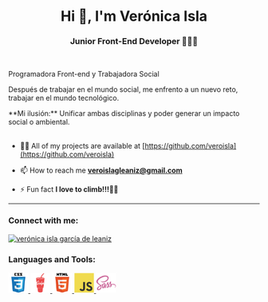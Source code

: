 <h1 align="center">Hi 👋, I'm Verónica Isla</h1>
<h3 align="center">Junior Front-End Developer 👩🏽‍💻 </h3>
<br>

<p> Programadora Front-end y Trabajadora Social</p>
<p> Después de trabajar en el mundo social, me enfrento a un nuevo reto, trabajar en el mundo tecnológico.</p>
**Mi ilusión:** Unificar ambas disciplinas y poder generar un impacto social o ambiental.
<br>
<br>

- 👨‍💻 All of my projects are available at
  [https://github.com/veroisla](https://github.com/veroisla) <br>

- 📫 How to reach me **veroislagleaniz@gmail.com** <br>

- ⚡ Fun fact **I love to climb!!!🧗‍♀️**

---

<h3 align="left">Connect with me:</h3>
<p align="left">
<a href="https://linkedin.com/in/verónica isla garcía de leaniz" target="blank"><img align="center" src="https://raw.githubusercontent.com/rahuldkjain/github-profile-readme-generator/master/src/images/icons/Social/linked-in-alt.svg" alt="verónica isla garcía de leaniz" height="30" width="40" /></a>
</p>

<h3 align="left">Languages and Tools:</h3>
<p align="left"> <a href="https://www.w3schools.com/css/" target="_blank" rel="noreferrer"> <img src="https://raw.githubusercontent.com/devicons/devicon/master/icons/css3/css3-original-wordmark.svg" alt="css3" width="40" height="40"/> </a> <a href="https://gulpjs.com" target="_blank" rel="noreferrer"> <img src="https://raw.githubusercontent.com/devicons/devicon/master/icons/gulp/gulp-plain.svg" alt="gulp" width="40" height="40"/> </a> <a href="https://www.w3.org/html/" target="_blank" rel="noreferrer"> <img src="https://raw.githubusercontent.com/devicons/devicon/master/icons/html5/html5-original-wordmark.svg" alt="html5" width="40" height="40"/> </a> <a href="https://developer.mozilla.org/en-US/docs/Web/JavaScript" target="_blank" rel="noreferrer"> <img src="https://raw.githubusercontent.com/devicons/devicon/master/icons/javascript/javascript-original.svg" alt="javascript" width="40" height="40"/> </a> <a href="https://sass-lang.com" target="_blank" rel="noreferrer"> <img src="https://raw.githubusercontent.com/devicons/devicon/master/icons/sass/sass-original.svg" alt="sass" width="40" height="40"/> </a> </p>
